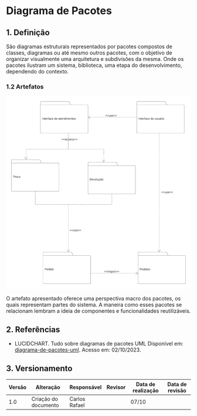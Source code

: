# Diagrama de Pacotes

## 1. Definição

São diagramas estruturais representados por pacotes compostos de classes, diagramas ou até mesmo outros pacotes, com o objetivo de organizar visualmente uma arquitetura e subdivisões da mesma. Onde os pacotes ilustram um sistema, biblioteca, uma etapa do desenvolvimento, dependendo do contexto.

### 1.2 Artefatos

![Diagrama de Pacotes](../../Assets/modelagem/diagramaPacotes/package_diagram.png)

O artefato apresentado oferece uma perspectiva macro dos pacotes, os quais representam partes do sistema. A maneira como esses pacotes se relacionam lembram a ideia de componentes e funcionalidades reutilizáveis.

## 2. Referências

- LUCIDCHART. Tudo sobre diagramas de pacotes UML Disponível em: [diagrama-de-pacotes-uml](https://www.lucidchart.com/pages/pt/diagrama-de-pacotes-uml). Acesso em: 02/10/2023.

## 3. Versionamento

| Versão | Alteração            | Responsável    | Revisor | Data de realização | Data de revisão |
| ------ | -------------------- | -------------- | ------- | ------------------ | --------------- |
| 1.0    | Criação do documento | Carlos Rafael|         | 07/10              |                 |